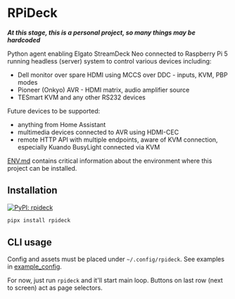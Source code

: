# RPiDeck

***At this stage, this is a personal project, so many things may be hardcoded***

Python agent enabling Elgato StreamDeck Neo connected to Raspberry Pi 5 running headless (server) system to control various devices including:

- Dell monitor over spare HDMI using MCCS over DDC - inputs, KVM, PBP modes
- Pioneer (Onkyo) AVR - HDMI matrix, audio amplifier source
- TESmart KVM and any other RS232 devices

Future devices to be supported:

- anything from Home Assistant
- multimedia devices connected to AVR using HDMI-CEC
- remote HTTP API with multiple endpoints, aware of KVM connection, especially Kuando BusyLight connected via KVM

[ENV.md](./ENV.md) contains critical information about the environment where this project can be installed.

## Installation

[![PyPI: rpideck](https://img.shields.io/pypi/v/rpideck?style=flat-square&label=PyPI%3A%20rpideck)](https://pypi.org/project/rpideck/)

```bash
pipx install rpideck
```

## CLI usage

Config and assets must be placed under `~/.config/rpideck`. See examples in [example_config](./example_config/).

For now, just run `rpideck` and it'll start main loop. Buttons on last row (next to screen) act as page selectors.
